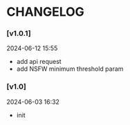 # CHANGELOG

### [v1.0.1]
2024-06-12 15:55

- add api request
- add NSFW minimum threshold param

### [v1.0]
2024-06-03 16:32

- init
